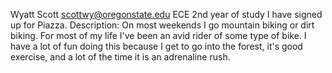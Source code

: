 Wyatt Scott
scottwy@oregonstate.edu
ECE 2nd year of study 
I have signed up for Piazza.
Description:
  On most weekends I go mountain biking or dirt biking. For most of my life I've been an avid rider
  of some type of bike. I have a lot of fun doing this because I get to go into the forest, it's good exercise,
  and a lot of the time it is an adrenaline rush. 
